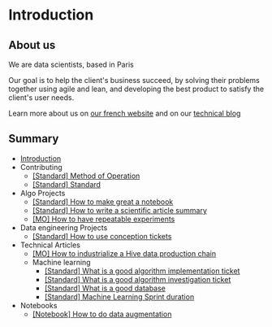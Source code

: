 # Introduction

## About us

We are data scientists, based in Paris

Our goal is to help the client's business succeed, by solving their problems together using agile and lean, and developing the best product to satisfy the client's user needs.

Learn more about us on [our french website](https://www.sicara.com/) and on our [technical blog](https://blog.sicara.com/)

## Summary

* [Introduction](./)
* Contributing
  * [\[Standard\] Method of Operation](contributing/mo.s.md)
  * [\[Standard\] Standard](contributing/standard.s.md)
* Algo Projects
  * [\[Standard\] How to make great a notebook](algo-projects/make-great-notebook.s.md)
  * [\[Standard\] How to write a scientific article summary](algo-projects/write-an-article-summary.s.md)
  * [\[MO\] How to have repeatable experiments](algo-projects/how-to-have-repeatable-experiments.mo.md)
* Data engineering Projects
  * [\[Standard\] How to use conception tickets](data-engineering-projects/how-to-use-conception-tickets.s.md)
* Technical Articles
  * [\[MO\] How to industrialize a Hive data production chain](technical-articles/hive-data-production-chain.md)
  * Machine learning
    * [\[Standard\] What is a good algorithm implementation ticket](technical-articles/machine-learning/algorithm-implementation-ticket.md)
    * [\[Standard\] What is a good algorithm investigation ticket](technical-articles/machine-learning/algorithm-investigation-ticket.md)
    * [\[Standard\] What is a good database](technical-articles/machine-learning/good-database.md)
    * [\[Standard\] Machine Learning Sprint duration](technical-articles/machine-learning/sprint-duration.md)
* Notebooks
  * [\[Notebook\] How to do data augmentation](notebooks/data-augmentation.md)

